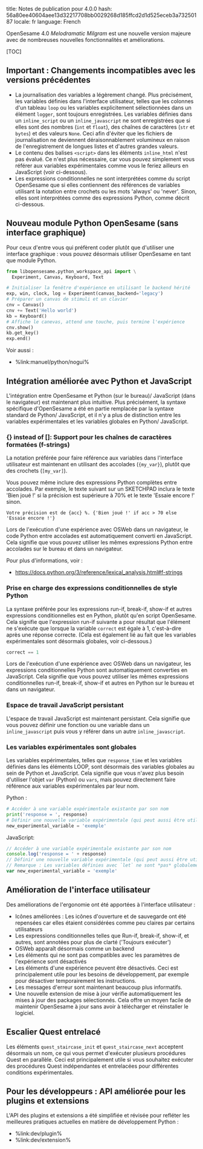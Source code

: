 title: Notes de publication pour 4.0.0
hash: 56a80ee40604aee13d32217708bb0029268d185ffcd2d1d525eceb3a73250187
locale: fr
language: French

OpenSesame 4.0 *Melodramatic Milgram* est une nouvelle version majeure avec de nombreuses nouvelles fonctionnalités et améliorations.

[TOC]

## Important : Changements incompatibles avec les versions précédentes

- La journalisation des variables a légèrement changé. Plus précisément, les variables définies dans l'interface utilisateur, telles que les colonnes d'un tableau `loop` ou les variables explicitement sélectionnées dans un élément `logger`, sont toujours enregistrées. Les variables définies dans un `inline_script` ou un `inline_javascript` ne sont enregistrées que si elles sont des nombres (`int` et `float`), des chaînes de caractères (`str` et `bytes`) et des valeurs `None`. Ceci afin d'éviter que les fichiers de journalisation ne deviennent déraisonnablement volumineux en raison de l'enregistrement de longues listes et d'autres grandes valeurs.
- Le contenu des balises `<script>` dans les éléments `inline_html` n'est pas évalué. Ce n'est plus nécessaire, car vous pouvez simplement vous référer aux variables expérimentales comme vous le feriez ailleurs en JavaScript (voir ci-dessous).
- Les expressions conditionnelles ne sont interprétées comme du script OpenSesame que si elles contiennent des références de variables utilisant la notation entre crochets ou les mots 'always' ou 'never'. Sinon, elles sont interprétées comme des expressions Python, comme décrit ci-dessous.
  
## Nouveau module Python OpenSesame (sans interface graphique)

Pour ceux d'entre vous qui préfèrent coder plutôt que d'utiliser une interface graphique : vous pouvez désormais utiliser OpenSesame en tant que module Python.

```python
from libopensesame.python_workspace_api import \
  Experiment, Canvas, Keyboard, Text

# Initialiser la fenêtre d'expérience en utilisant le backend hérité
exp, win, clock, log = Experiment(canvas_backend='legacy')
# Préparer un canvas de stimuli et un clavier
cnv = Canvas()
cnv += Text('Hello world')
kb = Keyboard()
# Affiche le canevas, attend une touche, puis termine l'expérience
cnv.show()
kb.get_key()
exp.end()
```

Voir aussi :

- %link:manuel/python/nogui%

## Intégration améliorée avec Python et JavaScript

L'intégration entre OpenSesame et Python (sur le bureau)/ JavaScript (dans le navigateur) est maintenant plus intuitive. Plus précisément, la syntaxe spécifique d'OpenSesame a été en partie remplacée par la syntaxe standard de Python/ JavaScript, et il n'y a plus de distinction entre les variables expérimentales et les variables globales en Python/ JavaScript.

### {} instead of []: Support pour les chaînes de caractères formatées (f-strings)

La notation préférée pour faire référence aux variables dans l'interface utilisateur est maintenant en utilisant des accolades (`{my_var}`), plutôt que des crochets (`[my_var]`).

Vous pouvez même inclure des expressions Python complètes entre accolades. Par exemple, le texte suivant sur un SKETCHPAD inclura le texte 'Bien joué !' si la précision est supérieure à 70% et le texte 'Essaie encore !' sinon.

```text
Votre précision est de {acc} %. {'Bien joué !' if acc > 70 else 'Essaie encore !'}
```

Lors de l'exécution d'une expérience avec OSWeb dans un navigateur, le code Python entre accolades est automatiquement converti en JavaScript. Cela signifie que vous pouvez utiliser les mêmes expressions Python entre accolades sur le bureau et dans un navigateur.

Pour plus d'informations, voir :

- <https://docs.python.org/3/reference/lexical_analysis.html#f-strings>


### Prise en charge des expressions conditionnelles de style Python

La syntaxe préférée pour les expressions run-if, break-if, show-if et autres expressions conditionnelles est en Python, plutôt qu'en script OpenSesame. Cela signifie que l'expression run-if suivante a pour résultat que l'élément ne s'exécute que lorsque la variable `correct` est égale à 1, c'est-à-dire après une réponse correcte. (Cela est également lié au fait que les variables expérimentales sont désormais globales, voir ci-dessous.)

```python
correct == 1
```

Lors de l'exécution d'une expérience avec OSWeb dans un navigateur, les expressions conditionnelles Python sont automatiquement converties en JavaScript. Cela signifie que vous pouvez utiliser les mêmes expressions conditionnelles run-if, break-if, show-if et autres en Python sur le bureau et dans un navigateur.

### Espace de travail JavaScript persistant

L'espace de travail JavaScript est maintenant persistant. Cela signifie que vous pouvez définir une fonction ou une variable dans un `inline_javascript` puis vous y référer dans un autre `inline_javascript`.

### Les variables expérimentales sont globales

Les variables expérimentales, telles que `response_time` et les variables définies dans les éléments LOOP, sont désormais des variables globales au sein de Python et JavaScript. Cela signifie que vous n'avez plus besoin d'utiliser l'objet `var` (Python) ou `vars`, mais pouvez directement faire référence aux variables expérimentales par leur nom.

Python :

```python
# Accéder à une variable expérimentale existante par son nom
print('response = ', response)
# Définir une nouvelle variable expérimentale (qui peut aussi être utilisée dans l'interface graphique)
new_experimental_variable = 'exemple'
```

JavaScript:

```javascript
// Accéder à une variable expérimentale existante par son nom
console.log('response = ' + response)
// Définir une nouvelle variable expérimentale (qui peut aussi être utilisée dans l'interface graphique)
// Remarque : Les variables définies avec `let` ne sont *pas* globalement disponibles !
var new_experimental_variable = 'exemple'
```

## Amélioration de l'interface utilisateur

Des améliorations de l'ergonomie ont été apportées à l'interface utilisateur :

- Icônes améliorées : Les icônes d'ouverture et de sauvegarde ont été repensées car elles étaient considérées comme peu claires par certains utilisateurs
- Les expressions conditionnelles telles que Run-if, break-if, show-if, et autres, sont annotées pour plus de clarté ('Toujours exécuter')
- OSWeb apparaît désormais comme un backend
- Les éléments qui ne sont pas compatibles avec les paramètres de l'expérience sont désactivés
- Les éléments d'une expérience peuvent être désactivés. Ceci est principalement utile pour les besoins de développement, par exemple pour désactiver temporairement les instructions.
- Les messages d'erreur sont maintenant beaucoup plus informatifs.
- Une nouvelle extension de mise à jour vérifie automatiquement les mises à jour des packages sélectionnés. Cela offre un moyen facile de maintenir OpenSesame à jour sans avoir à télécharger et réinstaller le logiciel.


## Escalier Quest entrelacé

Les éléments `quest_staircase_init` et `quest_staircase_next` acceptent désormais un nom, ce qui vous permet d'exécuter plusieurs procédures Quest en parallèle. Ceci est principalement utile si vous souhaitez exécuter des procédures Quest indépendantes et entrelacées pour différentes conditions expérimentales.

## Pour les développeurs : API améliorée pour les plugins et extensions

L'API des plugins et extensions a été simplifiée et révisée pour refléter les meilleures pratiques actuelles en matière de développement Python :

- %link:dev/plugin%
- %link:dev/extension%